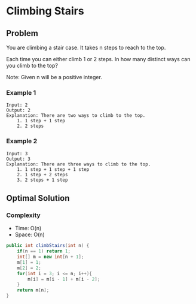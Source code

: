 # Climbing Stairs

## Problem

You are climbing a stair case. It takes n steps to reach to the top.

Each time you can either climb 1 or 2 steps. In how many distinct ways can you climb to the top?

Note: Given n will be a positive integer.

### Example 1

    Input: 2
    Output: 2
    Explanation: There are two ways to climb to the top.
        1. 1 step + 1 step
        2. 2 steps

### Example 2

    Input: 3
    Output: 3
    Explanation: There are three ways to climb to the top.
        1. 1 step + 1 step + 1 step
        2. 1 step + 2 steps
        3. 2 steps + 1 step

## Optimal Solution

### Complexity

- Time: O(n)
- Space: O(n)

```Java
public int climbStairs(int n) {
    if(n == 1) return 1;
    int[] m = new int[n + 1];
    m[1] = 1;
    m[2] = 2;
    for(int i = 3; i <= n; i++){
        m[i] = m[i - 1] + m[i - 2];
    }
    return m[n];
}
```
